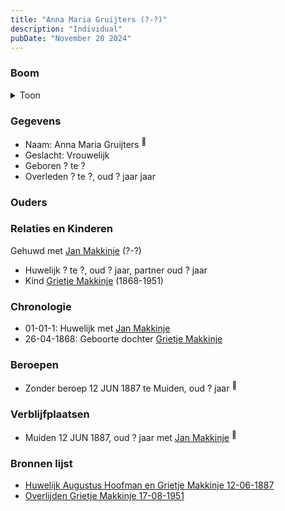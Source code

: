 ```yaml
---
title: "Anna Maria Gruijters (?-?)"
description: "Individual"
pubDate: "November 20 2024"
---
```


### Boom
<details><summary>Toon</summary>

![test](https://www.plantuml.com/plantuml/svg/hP9DQy9048Rl-oi6FVGa9ARQLCIlOgG5GKhRgsooKrspsPMT3H8a_xrR3Ihqq1vwMsRcdUUTcPsGuzQLXMAKIxtdbXUGyYpVM5DgyMIKiU0ir-HJg1tRIe6GIPifFB-nsBiA2YnIj7GEaKEBnbLxP3TTCyM9uCW0O6QiGFksbLckaMWuBBZKen54h6Ri3bOd535sbhIcMdDOSYivB6mfTxuzjO0JF0T16D_3HTzEPlDe7dd8yLEY4ZKC1obFgtLgd5Cu6C4OnZSvoakbrboBTMODKMgycwQelj1VkFRmtC-nmoir0cZFewINpFw7ri26WmCA8VNcEt6Y9K4GzBlGLdApTHKgPGwUU14ih4ItmnyEWo26F-oZsuVfwXN2k1_3ilJ7qxyR3XzW-hw0yB4NmWSgyfgQDQVeT1h3hDdIDT0CqcdSCJP1BVp7-m80)
</details>

### Gegevens
- Naam: Anna Maria Gruijters <sup><a href="../s00006/" style="text-decoration:none" title="Huwelijk Augustus Hoofman en Grietje Makkinje 12-06-1887">:link:</a></sup>
- Geslacht: Vrouwelijk
- Geboren ? te ? 
- Overleden ? te ?, oud ? jaar jaar 

### Ouders

### Relaties en Kinderen

Gehuwd met [Jan Makkinje](../i00183/) (?-?) 
- Huwelijk ? te ?, oud ? jaar, partner oud ? jaar 
- Kind [Grietje Makkinje](../i00008/) (1868-1951)

### Chronologie
- 01-01-1: Huwelijk met [Jan Makkinje](../i00183/)
- 26-04-1868: Geboorte dochter [Grietje Makkinje](../i00008/)

### Beroepen
- Zonder beroep 12 JUN 1887 te Muiden, oud ? jaar <sup><a href="../s00006/" style="text-decoration:none" title="Huwelijk Augustus Hoofman en Grietje Makkinje 12-06-1887">:link:</a></sup>

### Verblijfplaatsen
- Muiden  12 JUN 1887, oud ? jaar met [Jan Makkinje](../i00183/) <sup><a href="../s00006/" style="text-decoration:none" title="Huwelijk Augustus Hoofman en Grietje Makkinje 12-06-1887">:link:</a></sup>

### Bronnen lijst
- [Huwelijk Augustus Hoofman en Grietje Makkinje 12-06-1887](../s00006/)
- [Overlijden Grietje Makkinje 17-08-1951](../s00014/)